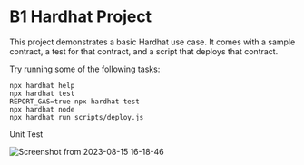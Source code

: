 # B1 Hardhat Project

This project demonstrates a basic Hardhat use case. It comes with a sample contract, a test for that contract, and a script that deploys that contract.

Try running some of the following tasks:

```shell
npx hardhat help
npx hardhat test
REPORT_GAS=true npx hardhat test
npx hardhat node
npx hardhat run scripts/deploy.js
```
Unit Test

![Screenshot from 2023-08-15 16-18-46](https://github.com/tristan-dynamicx/MyMoment/assets/100677707/264fd108-a916-45d5-a679-c1567db4b9e6)
